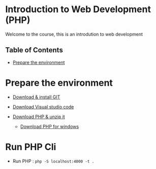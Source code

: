 # Introduction to Web Development (PHP)

Welcome to the course, this is an introdution to web development

## Table of Contents

- [Prepare the environment](#Prepare-the-environment)

# Prepare the environment

- [Download & install GIT ](https://git-scm.com/downloads)
- [Download Visual studio code ](https://code.visualstudio.com/download)

- [Download PHP & unzip it ](https://www.php.net/downloads.php)
  - [Download PHP for windows ](https://windows.php.net/download#php-7.4)

# Run PHP Cli

- Run PHP : `php -S localhost:4000 -t .`

